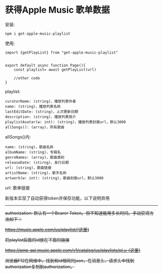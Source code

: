 # 获得Apple Music 歌单数据

安装:
```
npm i get-apple-music-playlist
```

使用:
```
import {getPlayList} from "get-apple-music-playlist"


export default async function Page(){
    const playlist= await getPlayList(url)

    //other code
}
```
playlist:
```
curatorName: (string)，播放列表作者
name: (string)，播放列表名称
lastEditDate: (string)，上次更新日期
description: (string)，播放列表简介
playlistAvatar(w: int): (string)，播放列表封面url，默认3000
allSongs(): (array)，所有歌曲
```


allSongs()内:
```
name: (string)，歌曲名称
albumName: (string)，专辑名
genreNames: (array)，歌曲类别
releaseDate: (stirng)，发行日期
url: (string)，歌曲链接
artistName: (string)，歌手名称
artwork(w: int): (string)，歌曲封面url，默认3000
```

url: 歌单链接 

新版本实现了自动获得token并保存功能，以下说明弃用

---

 ~~authorization: 默认有一个Bearer Token。但不知道能用多长时间。手动获得方法如下：~~

~~https://music.apple.com/us/playlist/{这里}~~

~~将playlist后面的id放在下面的链接~~

~~https://amp-api.music.apple.com/v1/catalog/us/playlists/pl.u-{这里}~~

~~浏览器F12在网络中，找到和id相同的json，在消息头、请求头中找到authorization复制到authorization。~~
